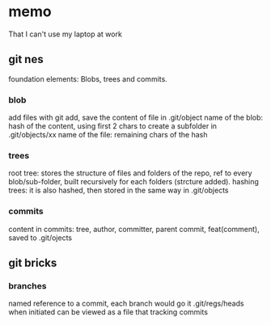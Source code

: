 # memo
That I can't use my laptop at work 

## git nes
foundation elements: Blobs, trees and commits.
### blob
add files with git add, save the content of file in .git/object
name of the blob: hash of the content, using first 2 chars to create a subfolder in .git/objects/xx
name of the file: remaining chars of the hash

### trees 
root tree: stores the structure of files and folders of the repo, ref to every blob/sub-folder, built recursively for each folders (strcture added).
hashing trees: it is also hashed, then stored in the same way in .git/objects

### commits 
content in commits: tree, author, committer, parent commit, feat(comment), saved to .git/ojects 

## git bricks

### branches
named reference to a commit, each branch would go it .git/regs/heads when initiated
can be viewed as a file that tracking commits




